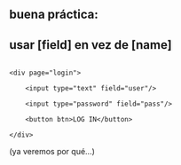 ## buena práctica:
## usar [field] en vez de [name]

```

<div page="login">

    <input type="text" field="user"/>

    <input type="password" field="pass"/>

    <button btn>LOG IN</button>

</div>

```

(ya veremos por qué...)